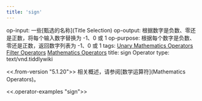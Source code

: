```yaml
---
title: 'sign'
---
```


op-input: 一些[甄选的名称](Title Selection)
op-output: 根据数字是负数、零还是正数，将每个输入数字替换为 -1、0 或 1
op-purpose: 根据每个数字是负数、零还是正数，返回数字列表为 -1、0 或 1
tags: [Unary Mathematics Operators](#Unary%20Mathematics%20Operators) [Filter Operators](#Filter%20Operators) [Mathematics Operators](#Mathematics%20Operators)
title: sign Operator
type: text/vnd.tiddlywiki

<<.from-version "5.1.20">> 相关概述，请参阅[数学运算符](Mathematics Operators)。

<<.operator-examples "sign">>
